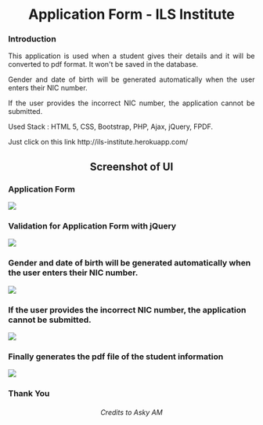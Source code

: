 <h1 align="center">Application Form - ILS Institute</h1>

### Introduction

<p align="justify">This application is used when a student gives their details and it will be converted to pdf format. It won't be saved in the database.</p>

<p align="justify">Gender and date of birth will be generated automatically when the user enters their NIC number.</p>

<p align="justify">If the user provides the incorrect NIC number, the application cannot be submitted.</p>


<p>Used Stack : HTML 5, CSS, Bootstrap, PHP, Ajax, jQuery, FPDF. </p>

<p>Just click on this link 
http://ils-institute.herokuapp.com/ </p>

<h2 align="center">Screenshot of UI</h2>

<h3>Application Form</h3>
<img src="https://user-images.githubusercontent.com/89337309/199316457-1a6add43-f465-4247-acdf-8f74969680ca.png">

<h3>Validation for Application Form with jQuery</h3>
<img src="https://user-images.githubusercontent.com/89337309/200519265-dbeb6c35-0046-46cc-8750-71df18f15e4c.jpeg">

<h3>Gender and date of birth will be generated automatically when the user enters their NIC number.</h3>
<img src="https://user-images.githubusercontent.com/89337309/200519436-28de1757-ddb6-493f-bc1f-35447134e3f8.jpeg">

<h3>If the user provides the incorrect NIC number, the application cannot be submitted.</h3>
<img src="https://user-images.githubusercontent.com/89337309/200519593-14b0f076-4585-4ede-a66c-151859369b92.jpeg">

<h3>Finally generates the pdf file of the student information</h3>
<img src="[https://user-images.githubusercontent.com/89337309/200519719-dcb45b1f-b19f-4f97-8ecb-2d68eeff9858.jpeg](https://user-images.githubusercontent.com/89337309/200521035-003ded80-cdd3-42d5-905a-c1c3448aad2e.jpeg)">


<h3>Thank You</h3>

<h6 align="center">Credits to Asky AM</h6>
